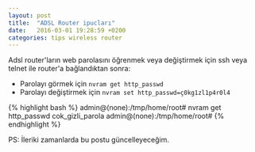 ```yaml
---
layout: post
title:  "ADSL Router ipucları"
date:   2016-03-01 19:28:59 +0200
categories: tips wireless router
---
```

Adsl router'ların web parolasını öğrenmek veya değiştirmek için ssh veya telnet ile router'a bağlandıktan sonra:

- Parolayı görmek için `nvram get http_passwd`
- Parolayı değiştirmek için `nvram set http_passwd=ç0kg1zl1p4r0l4`


{% highlight bash %}
admin@(none):/tmp/home/root# nvram get http_passwd
 cok_gizli_parola
 admin@(none):/tmp/home/root#
{% endhighlight %}

PS: İleriki zamanlarda bu postu güncelleyeceğim.
